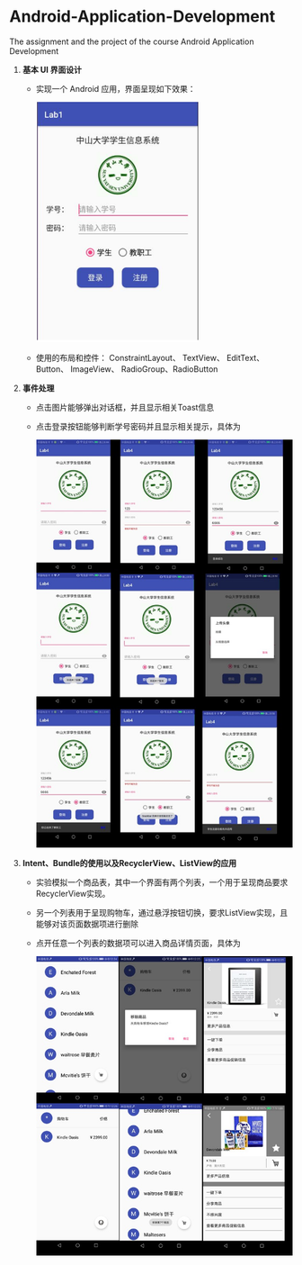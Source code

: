 # Android-Application-Development
The assignment and the project of the course Android Application Development

1. **基本 UI 界面设计**

   - 实现一个 Android 应用，界面呈现如下效果：

     ![](https://github.com/Cocaice/Android-Application/blob/master/page/1524111005(1).jpg)


   - 使用的布局和控件： ConstraintLayout、 TextView、 EditText、 Button、 ImageView、 RadioGroup、RadioButton

2. **事件处理**

   - 点击图片能够弹出对话框，并且显示相关Toast信息

   - 点击登录按钮能够判断学号密码并且显示相关提示，具体为

     ![](https://github.com/Cocaice/Android-Application/blob/master/page/hw2.jpg)

3. **Intent、Bundle的使用以及RecyclerView、ListView的应用**

   - 实验模拟一个商品表，其中一个界面有两个列表，一个用于呈现商品要求RecyclerView实现。

   - 另一个列表用于呈现购物车，通过悬浮按钮切换，要求ListView实现，且能够对该页面数据项进行删除

   - 点开任意一个列表的数据项可以进入商品详情页面，具体为

     ![](https://github.com/Cocaice/Android-Application/blob/master/page/hw3.jpg)



